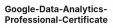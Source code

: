 # Google-Data-Analytics-Professional-Certificate

[Google Data Analytics Professional Certificate]: https://www.credly.com/badges/32bd9837-2515-44c0-ae8e-f7542694e3e5/print
